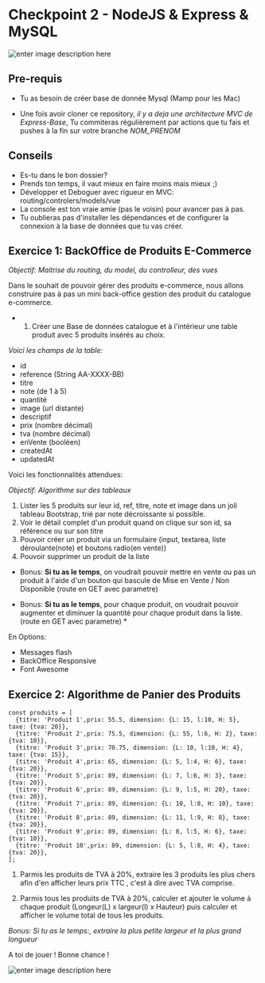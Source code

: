 
# Checkpoint 2 - NodeJS & Express & MySQL

![enter image description here](https://cdn-images-1.medium.com/max/365/1*d2zLEjERsrs1Rzk_95QU9A.png)


## Pre-requis

 - Tu as besoin de créer base de donnée Mysql (Mamp pour les Mac)

  - Une fois avoir cloner ce repository, *il y a deja une architecture MVC de Express-Base*, Tu commiteras régulièrement par actions que tu fais et pushes à la fin sur votre branche *NOM_PRENOM*

 
## Conseils

- Es-tu dans le bon dossier?
- Prends ton temps, il vaut mieux en faire moins mais mieux ;)
- Développer et Deboguer avec rigueur en MVC: routing/controlers/models/vue
- La console est ton vraie amie (pas le voisin) pour avancer pas à pas.
- Tu oublieras pas d'installer les dépendances et de configurer la connexion à la base de données que tu vas créer.


## Exercice 1: BackOffice de Produits E-Commerce

*Objectif: Maitrise du routing, du model, du controlleur, des vues*


Dans le souhait de pouvoir gérer des produits e-commerce, nous allons construire pas à pas un mini back-office gestion des produit du catalogue e-commerce.

* 1. Créer une Base de données catalogue et à l'intérieur une table produit avec 5 produits insérés au choix.


*Voici les champs de la table:*

* id
* reference (String AA-XXXX-BB)
* titre
* note (de 1 à 5)
* quantité
* image (url distante)
* descriptif
* prix  (nombre décimal)
* tva (nombre décimal)
* enVente (booléen)
* createdAt
* updatedAt


Voici les fonctionnalités attendues:

*Objectif: Algorithme sur des tableaux*


1. Lister les 5 produits sur leur id, ref, titre, note et image dans un joli tableau Bootstrap, trié par note décroissante si possible.
2. Voir le détail complet d'un produit quand on clique sur son id, sa référence ou sur son titre 
3. Pouvoir créer un produit via un formulaire (input, textarea, liste déroulante(note) et boutons radio(en vente))
4. Pouvoir supprimer un produit de la liste


* Bonus: **Si tu as le temps**, on voudrait pouvoir mettre en vente ou pas un produit à l'aide d'un bouton qui bascule de Mise en Vente / Non Disponible (route en GET avec parametre)

* Bonus: **Si tu as le temps**, pour chaque produit, on voudrait pouvoir augmenter et diminuer la quantité  pour chaque produit dans la liste.  (route en GET avec parametre) *


En Options:
- Messages flash
- BackOffice Responsive
- Font Awesome



## Exercice 2: Algorithme de Panier des Produits

```
const produits = [
  {titre: 'Produit 1',prix: 55.5, dimension: {L: 15, l:10, H: 5}, taxe: {tva: 20}},
  {titre: 'Produit 2',prix: 75.5, dimension: {L: 55, l:6, H: 2}, taxe: {tva: 10}},
  {titre: 'Produit 3',prix: 70.75, dimension: {L: 10, l:10, H: 4}, taxe: {tva: 15}},
  {titre: 'Produit 4',prix: 65, dimension: {L: 5, l:4, H: 6}, taxe: {tva: 20}},
  {titre: 'Produit 5',prix: 89, dimension: {L: 7, l:6, H: 3}, taxe: {tva: 20}},
  {titre: 'Produit 6',prix: 89, dimension: {L: 9, l:5, H: 20}, taxe: {tva: 20}},
  {titre: 'Produit 7',prix: 89, dimension: {L: 10, l:8, H: 10}, taxe: {tva: 20}},
  {titre: 'Produit 8',prix: 89, dimension: {L: 11, l:9, H: 8}, taxe: {tva: 20}},
  {titre: 'Produit 9',prix: 89, dimension: {L: 8, l:5, H: 6}, taxe: {tva: 10}},
  {titre: 'Produit 10',prix: 89, dimension: {L: 5, l:8, H: 4}, taxe: {tva: 20}},
];
```

1. Parmis les produits de TVA à 20%, extraire les 3 produits les plus chers afin d'en afficher leurs prix TTC , c'est à dire avec TVA comprise.


 2. Parmis tous les produits de TVA à 20%, calculer et ajouter le volume à chaque produit (Longeur(L) x largeur(l) x Hauteur) puis calculer et afficher le volume total de tous les produits.
 

*Bonus: Si tu as le temps:, extraire la plus petite largeur et la plus grand longueur*




A toi de jouer ! Bonne chance !

![enter image description here](https://media.giphy.com/media/l41m2M6Gwq2ogoyju/giphy.gif)